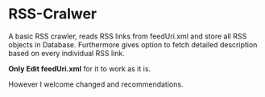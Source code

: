 # RSS-Cralwer
A basic RSS crawler, reads RSS links from feedUri.xml and store all RSS objects in Database. Furthermore gives option to fetch detailed description based on every individual RSS link.

**Only Edit feedUri.xml** for it to work as it is.

However I welcome changed and recommendations.
